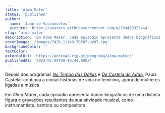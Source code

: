 ```yaml
---
title: 'Alma Mater'
status: 'published'
author:
  name: 'João de Vasconcelos'
  picture: 'https://avatars.githubusercontent.com/u/10943992?v=4'
slug: 'alma-mater'
description: 'Em Alma Mater, cada episódio apresenta dados biográficos de uma distinta figura e gravações resultantes da sua atividade musical, como instrumentista, cantora ou compositora.'
coverImage: '/images/7429_11148_70587-UyNT.jpg'
backgroundColor: ''
textColor: ''
externalUrl: 'https://antena2.rtp.pt/programa/alma-mater/'
publishedAt: '2022-01-04T00:48:44.000Z'
---
```


Depois dos programas [*No Tempo das Dálias*](https://antena2.rtp.pt/programa/no-tempo-das-dalias/) e [*Da Costela de Adão*](https://antena2.rtp.pt/programa/da-costela-de-adao/), Paula Castelar continua a contar histórias de vida no feminino, agora de mulheres ligadas à música.

Em *Alma Mater*, cada episódio apresenta dados biográficos de uma distinta figura e gravações resultantes da sua atividade musical, como instrumentista, cantora ou compositora.

